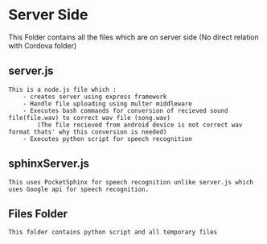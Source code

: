 # Server Side

This Folder contains all the files which are on server side (No direct relation with Cordova folder)

## server.js
```
This is a node.js file which :
	- creates server using express framework 
	- Handle file uploading using multer middleware 
	- Executes bash commands for conversion of recieved sound file(file.wav) to correct wav file (song.wav)
		(The file recieved from android device is not correct wav format thats' why this conversion is needed)
	- Executes python script for speech recognition 

```

## sphinxServer.js
```
This uses PocketSphinx for speech recognition unlike server.js which uses Google api for speech recognition.
```

## Files Folder 
	
``` 
This folder contains python script and all temporary files
```